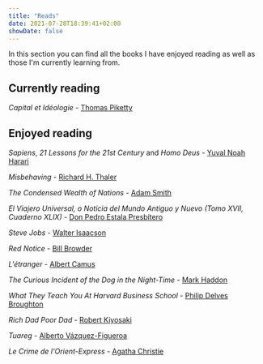 ```yaml
---
title: "Reads"
date: 2021-07-28T18:39:41+02:00
showDate: false
---
```

In this section you can find all the books I have enjoyed reading as well as those I'm currently learning from.

## Currently reading

_Capital et Idéologie_ - [Thomas Piketty](http://piketty.pse.ens.fr/en/ "Who is Thomas Piketty?")

## Enjoyed reading

_Sapiens_, _21 Lessons for the 21st Century_ and _Homo Deus_ - [Yuval Noah Harari](https://www.ynharari.com/ "Who is Yuval Noah Harari?")

_Misbehaving_ - [Richard H. Thaler](https://www.chicagobooth.edu/faculty/directory/t/richard-h-thaler "Who is Richard H. Thaler?")

_The Condensed Wealth of Nations_ - [Adam Smith](https://www.adamsmith.org/about-adam-smith "Who is Adam Smith?")

_El Viajero Universal, o Noticia del Mundo Antiguo y Nuevo (Tomo XVII, Cuaderno XLIX)_ - [Don Pedro Estala Presbítero](https://www.wikiwand.com/es/Pedro_Estala "Who is Don Pedro Estala Presbítero?")


_Steve Jobs_ - [Walter Isaacson](https://www.aspeninstitute.org/our-people/walter-isaacson/ "Who is Walter Isaacson?")

_Red Notice_ - [Bill Browder](https://www.billbrowder.com/ "Who is Bill Browder?")

_L'étranger_ - [Albert Camus](https://www.nobelprize.org/prizes/literature/1957/camus/biographical/ "Who is Albert Camus?")

_The Curious Incident of the Dog in the Night-Time_ - [Mark Haddon](http://www.markhaddon.com/ "Who is Mark Haddon?")

_What They Teach You At Harvard Business School_ - [Philip Delves Broughton](https://philipdelvesbroughton.com/ "Who is Philip Delves Broughton?")

_Rich Dad Poor Dad_ - [Robert Kiyosaki](https://www.richdad.com/ "Who is Robert Kiyosaki?")

_Tuareg_ - [Alberto Vázquez-Figueroa](https://www.albertovazquez-figueroa.com/ "Who is Alberto Vázquez-Figueroa?")

_Le Crime de l'Orient-Express_ - [Agatha Christie](https://www.agathachristie.com/ "Who is Agatha Christie?")

